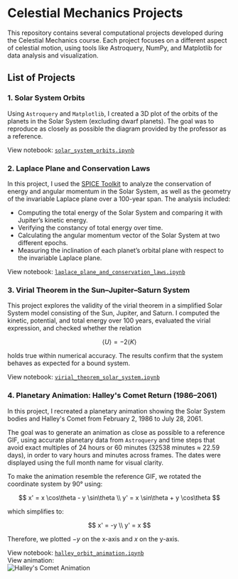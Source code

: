 # Celestial Mechanics Projects

This repository contains several computational projects developed during the Celestial Mechanics course. Each project focuses on a different aspect of celestial motion, using tools like Astroquery, NumPy, and Matplotlib for data analysis and visualization.

## List of Projects

### 1. Solar System Orbits

Using `Astroquery` and `Matplotlib`, I created a 3D plot of the orbits of the planets in the Solar System (excluding dwarf planets). The goal was to reproduce as closely as possible the diagram provided by the professor as a reference.

View notebook: [`solar_system_orbits.ipynb`](solar_system_orbits.ipynb)

### 2. Laplace Plane and Conservation Laws

In this project, I used the [SPICE Toolkit](https://naif.jpl.nasa.gov/naif/toolkit.html) to analyze the conservation of energy and angular momentum in the Solar System, as well as the geometry of the invariable Laplace plane over a 100-year span. The analysis included:
- Computing the total energy of the Solar System and comparing it with Jupiter’s kinetic energy.
- Verifying the constancy of total energy over time.
- Calculating the angular momentum vector of the Solar System at two different epochs.
- Measuring the inclination of each planet’s orbital plane with respect to the invariable Laplace plane.

View notebook: [`laplace_plane_and_conservation_laws.ipynb`](laplace_plane_and_conservation_laws.ipynb)

### 3. Virial Theorem in the Sun–Jupiter–Saturn System

This project explores the validity of the virial theorem in a simplified Solar System model consisting of the Sun, Jupiter, and Saturn. I computed the kinetic, potential, and total energy over 100 years, evaluated the virial expression, and checked whether the relation

$$
\langle U \rangle = -2 \langle K \rangle
$$

holds true within numerical accuracy. The results confirm that the system behaves as expected for a bound system.

View notebook: [`virial_theorem_solar_system.ipynb`](virial_theorem_solar_system.ipynb)

### 4. Planetary Animation: Halley's Comet Return (1986–2061)

In this project, I recreated a planetary animation showing the Solar System bodies and Halley's Comet from February 2, 1986 to July 28, 2061.

The goal was to generate an animation as close as possible to a reference GIF, using accurate planetary data from `Astroquery` and time steps that avoid exact multiples of 24 hours or 60 minutes (32538 minutes ≈ 22.59 days), in order to vary hours and minutes across frames. The dates were displayed using the full month name for visual clarity.

To make the animation resemble the reference GIF, we rotated the coordinate system by 90° using:

$$
x' = x \cos\theta - y \sin\theta \\
y' = x \sin\theta + y \cos\theta
$$

which simplifies to:

$$
x' = -y \\
y' = x
$$

Therefore, we plotted $-y$ on the x-axis and $x$ on the y-axis.

View notebook: [`halley_orbit_animation.ipynb`](halley_orbit_animation.ipynb)  
View animation:  
![Halley's Comet Animation](./anim.gif)


